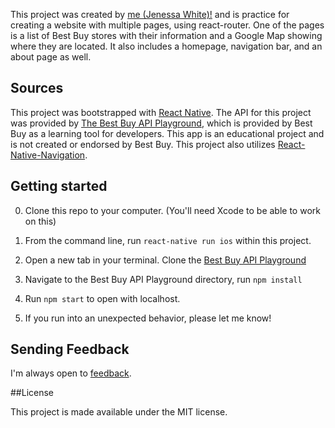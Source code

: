 This project was created by [me (Jenessa White)!](https://github.com/jenessawhite/) and is practice for creating a website with multiple pages, using react-router. One of the pages is a list of Best Buy stores with their information and a Google Map showing where they are located. It also includes a homepage, navigation bar, and an about page as well.

## Sources

This project was bootstrapped with [React Native](https://facebook.github.io/react-native/docs). The API for this project was provided by [The Best Buy API Playground](https://github.com/bestbuy/api-playground), which is provided by Best Buy as a learning tool for developers. This app is an educational project and is not created or endorsed by Best Buy. This project also utilizes [React-Native-Navigation](https://github.com/wix/react-native-navigation/).

## Getting started

0. Clone this repo to your computer. (You'll need Xcode to be able to work on this)

1. From the command line, run `react-native run ios` within this project.

2. Open a new tab in your terminal. Clone the [Best Buy API Playground](https://github.com/bestbuy/api-playground)

3. Navigate to the Best Buy API Playground directory, run `npm install`

4. Run `npm start` to open with localhost.

5. If you run into an unexpected behavior, please let me know!

## Sending Feedback

I'm always open to [feedback](https://github.com/jenessawhite/BestBuyNative/issues).

##License

This project is made available under the MIT license.
